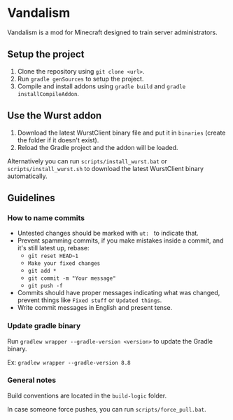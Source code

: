 # Vandalism

Vandalism is a mod for Minecraft designed to train server administrators.

## Setup the project

1. Clone the repository using ``git clone <url>``.
2. Run ``gradle genSources`` to setup the project.
3. Compile and install addons using ``gradle build`` and ``gradle installCompileAddon``.

## Use the Wurst addon

1. Download the latest WurstClient binary file and put it in ``binaries`` (create the folder if it doesn't exist).
2. Reload the Gradle project and the addon will be loaded.

Alternatively you can run ``scripts/install_wurst.bat`` or ``scripts/install_wurst.sh`` to download the latest WurstClient binary automatically.

## Guidelines

### How to name commits

- Untested changes should be marked with ``ut: `` to indicate that. <!--- Fr fr $$ -->
- Prevent spamming commits, if you make mistakes inside a commit, and it's still latest up, rebase:
  - ``git reset HEAD~1``
  - ``Make your fixed changes``
  - ``git add *``
  - ```git commit -m "Your message"```
  - ``git push -f``
- Commits should have proper messages indicating what was changed, prevent things like ```Fixed stuff``` or ```Updated things```.
- Write commit messages in English and present tense.

### Update gradle binary
Run ``gradlew wrapper --gradle-version <version>`` to update the Gradle binary.

Ex: ``gradlew wrapper --gradle-version 8.8``

### General notes
Build conventions are located in the ``build-logic`` folder.

In case someone force pushes, you can run ``scripts/force_pull.bat``.